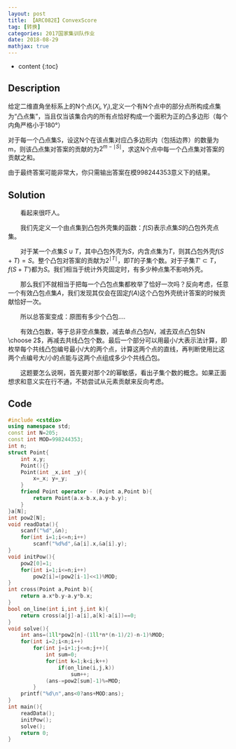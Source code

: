 ```yaml
---
layout: post
title: 【ARC082E】ConvexScore
tag: [转换]
categories: 2017国家集训队作业
date: 2018-08-29
mathjax: true
---
```

* content
{:toc}
## Description

给定二维直角坐标系上的N个点$(X_i,Y_i)$,定义一个有N个点中的部分点所构成点集为“凸点集”，当且仅当该集合内的所有点恰好构成一个面积为正的凸多边形（每个内角严格小于180°）

对于每一个凸点集S，设这N个在该点集对应凸多边形内（包括边界）的数量为m，则该凸点集对答案的贡献的为$2^{m-\mid S\mid }$，求这N个点中每一个凸点集对答案的贡献之和。

由于最终答案可能非常大，你只需输出答案在模998244353意义下的结果。



## Solution

　　看起来很吓人。

　　我们先定义一个由点集到凸包外壳集的函数：$f(S)$表示点集$S$的凸包外壳点集。

　　对于某一个点集$S\cup T$，其中凸包外壳为$S$，内含点集为$T$，则其凸包外壳$f(S+T)=S$。整个凸包对答案的贡献为$2^{\mid T\mid }$，即$T$的子集个数。对于子集$T'\subset T$，$f(S+T')$都为$S$。我们相当于统计外壳固定时，有多少种点集不影响外壳。

　　那么我们不就相当于把每一个凸包点集都枚举了恰好一次吗？反向考虑，任意一个有效凸包点集$A$，我们发现其仅会在固定$f(A)$这个凸包外壳统计答案的时候贡献恰好一次。

　　所以总答案变成：原图有多少个凸包....

　　有效凸包数，等于总非空点集数，减去单点凸包$N$，减去双点凸包$N \choose 2$，再减去共线凸包个数。最后一个部分可以用最小/大表示法计算，即枚举每个共线凸包编号最小/大的两个点，计算这两个点的直线，再判断使用比这两个点编号大/小的点能与这两个点组成多少个共线凸包。

　　这题要怎么说啊，首先要对那个2的幂敏感，看出子集个数的概念。如果正面想求和意义实在行不通，不妨尝试从元素贡献来反向考虑。



## Code

```c++
#include <cstdio>
using namespace std;
const int N=205;
const int MOD=998244353;
int n;
struct Point{
	int x,y;
	Point(){}
	Point(int _x,int _y){
		x=_x; y=_y;
	}
	friend Point operator - (Point a,Point b){
		return Point(a.x-b.x,a.y-b.y);
	}
}a[N];
int pow2[N];
void readData(){
	scanf("%d",&n);
	for(int i=1;i<=n;i++)
		scanf("%d%d",&a[i].x,&a[i].y);
}
void initPow(){
	pow2[0]=1;
	for(int i=1;i<=n;i++)
		pow2[i]=(pow2[i-1]<<1)%MOD;
}
int cross(Point a,Point b){
	return a.x*b.y-a.y*b.x;
}
bool on_line(int i,int j,int k){
	return cross(a[j]-a[i],a[k]-a[i])==0;
}
void solve(){
	int ans=(1ll*pow2[n]-(1ll*n*(n-1)/2)-n-1)%MOD;
	for(int i=2;i<n;i++)
		for(int j=i+1;j<=n;j++){
			int sum=0;
			for(int k=1;k<i;k++)	
				if(on_line(i,j,k))
					sum++;
			(ans-=pow2[sum]-1)%=MOD;
		}
	printf("%d\n",ans<0?ans+MOD:ans);
}
int main(){
	readData();
	initPow();
	solve();
	return 0;
}
```

​	